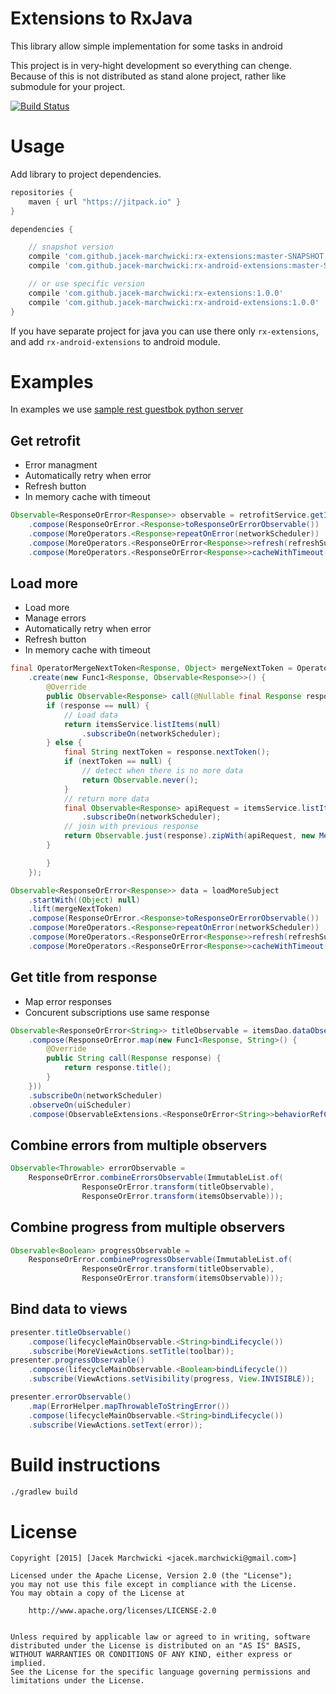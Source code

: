 # Extensions to RxJava
This library allow simple implementation for some tasks in android

This project is in very-hight development so everything can chenge. Because of this is not distributed as stand alone project, rather like submodule for your project.

[![Build Status](https://travis-ci.org/jacek-marchwicki/rx-java-extensions.svg?branch=master)](https://travis-ci.org/jacek-marchwicki/rx-java-extensions)


# Usage
Add library to project dependencies.

```groovy
repositories {
    maven { url "https://jitpack.io" }
}

dependencies {

    // snapshot version
    compile 'com.github.jacek-marchwicki:rx-extensions:master-SNAPSHOT'
    compile 'com.github.jacek-marchwicki:rx-android-extensions:master-SNAPSHOT'

    // or use specific version
    compile 'com.github.jacek-marchwicki:rx-extensions:1.0.0'
    compile 'com.github.jacek-marchwicki:rx-android-extensions:1.0.0'
}
```

If you have separate project for java you can use there only `rx-extensions`, and add
`rx-android-extensions` to android module.

# Examples

In examples we use [sample rest guestbok python server](python-server/README.md)

## Get retrofit

* Error managment
* Automatically retry when error
* Refresh button
* In memory cache with timeout

```java
Observable<ResponseOrError<Response>> observable = retrofitService.getItem(id)
	.compose(ResponseOrError.<Response>toResponseOrErrorObservable())
	.compose(MoreOperators.<Response>repeatOnError(networkScheduler))
	.compose(MoreOperators.<ResponseOrError<Response>>refresh(refreshSubject))
	.compose(MoreOperators.<ResponseOrError<Response>>cacheWithTimeout(networkScheduler));
```

## Load more

* Load more
* Manage errors
* Automatically retry when error
* Refresh button
* In memory cache with timeout

```java
final OperatorMergeNextToken<Response, Object> mergeNextToken = OperatorMergeNextToken
	.create(new Func1<Response, Observable<Response>>() {
		@Override
		public Observable<Response> call(@Nullable final Response response) {
		if (response == null) {
			// Load data
			return itemsService.listItems(null)
				.subscribeOn(networkScheduler);
		} else {
			final String nextToken = response.nextToken();
			if (nextToken == null) {
				// detect when there is no more data
				return Observable.never();
			}
			// return more data
			final Observable<Response> apiRequest = itemsService.listItems(nextToken)
				.subscribeOn(networkScheduler);
			// join with previous response
			return Observable.just(response).zipWith(apiRequest, new MergeTwoResponses());
		}

		}
	});

Observable<ResponseOrError<Response>> data = loadMoreSubject
	.startWith((Object) null)
	.lift(mergeNextToken)
	.compose(ResponseOrError.<Response>toResponseOrErrorObservable())
	.compose(MoreOperators.<Response>repeatOnError(networkScheduler))
	.compose(MoreOperators.<ResponseOrError<Response>>refresh(refreshSubject))
	.compose(MoreOperators.<ResponseOrError<Response>>cacheWithTimeout(networkScheduler));
```

## Get title from response

* Map error responses
* Concurent subscriptions use same response

```java
Observable<ResponseOrError<String>> titleObservable = itemsDao.dataObservable()
	.compose(ResponseOrError.map(new Func1<Response, String>() {
		@Override
		public String call(Response response) {
			return response.title();
		}
	}))
	.subscribeOn(networkScheduler)
	.observeOn(uiScheduler)
	.compose(ObservableExtensions.<ResponseOrError<String>>behaviorRefCount());
```

## Combine errors from multiple observers

```java
Observable<Throwable> errorObservable = 
	ResponseOrError.combineErrorsObservable(ImmutableList.of(
                ResponseOrError.transform(titleObservable),
                ResponseOrError.transform(itemsObservable)));
```

## Combine progress from multiple observers

```java
Observable<Boolean> progressObservable = 
	ResponseOrError.combineProgressObservable(ImmutableList.of(
                ResponseOrError.transform(titleObservable),
                ResponseOrError.transform(itemsObservable)));
```


## Bind data to views

```java
presenter.titleObservable()
	.compose(lifecycleMainObservable.<String>bindLifecycle())
	.subscribe(MoreViewActions.setTitle(toolbar));
presenter.progressObservable()
	.compose(lifecycleMainObservable.<Boolean>bindLifecycle())
	.subscribe(ViewActions.setVisibility(progress, View.INVISIBLE));

presenter.errorObservable()
	.map(ErrorHelper.mapThrowableToStringError())
	.compose(lifecycleMainObservable.<String>bindLifecycle())
	.subscribe(ViewActions.setText(error));
```

# Build instructions

```bash
./gradlew build
```

# License

    Copyright [2015] [Jacek Marchwicki <jacek.marchwicki@gmail.com>]
    
    Licensed under the Apache License, Version 2.0 (the "License");
    you may not use this file except in compliance with the License.
    You may obtain a copy of the License at
    
    	http://www.apache.org/licenses/LICENSE-2.0
        
    
    Unless required by applicable law or agreed to in writing, software
    distributed under the License is distributed on an "AS IS" BASIS,
    WITHOUT WARRANTIES OR CONDITIONS OF ANY KIND, either express or implied.
    See the License for the specific language governing permissions and
    limitations under the License.
